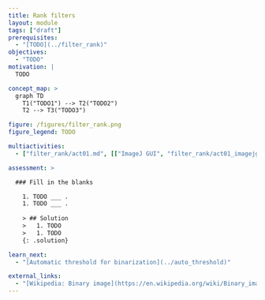 ```yaml
---
title: Rank filters
layout: module
tags: ["draft"]
prerequisites:
  - "[TODO](../filter_rank)"
objectives:
  - "TODO"
motivation: |
  TODO

concept_map: >
  graph TD
    T1("TODO1") --> T2("TODO2")
    T2 --> T3("TODO3")

figure: /figures/filter_rank.png
figure_legend: TODO

multiactivities:
  - ["filter_rank/act01.md", [["ImageJ GUI", "filter_rank/act01_imagejgui.md"], ["skimage napari", "filter_rank/act01_skimage_napari.py"]]]

assessment: >

  ### Fill in the blanks

    1. TODO ___ .
    1. TODO ___ .
    
    > ## Solution
    >   1. TODO
    >   1. TODO
    {: .solution}

learn_next:
  - "[Automatic threshold for binarization](../auto_threshold)"

external_links:
  - "[Wikipedia: Binary image](https://en.wikipedia.org/wiki/Binary_image)"
---
```


